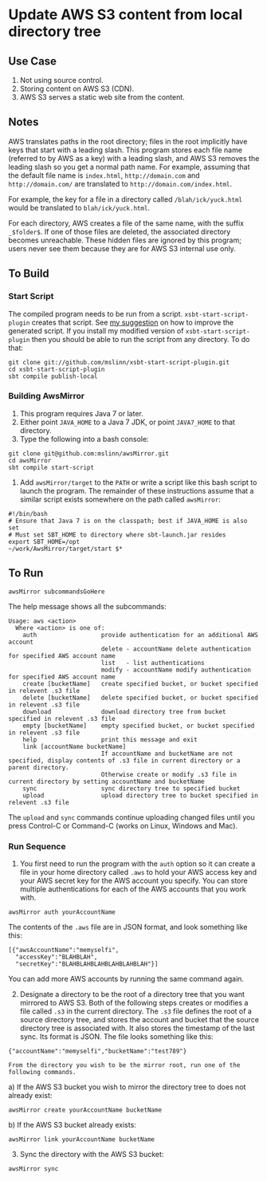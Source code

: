 # Update AWS S3 content from local directory tree #

## Use Case ##
 1. Not using source control.
 2. Storing content on AWS S3 (CDN).
 3. AWS S3 serves a static web site from the content.

## Notes ##
AWS translates paths in the root directory; files in the root implicitly have keys that start with a leading slash.
This program stores each file name (referred to by AWS as a key) with a leading slash, and AWS S3 removes the leading
slash so you get a normal path name.
For example, assuming that the default file name is `index.html`,
`http://domain.com` and `http://domain.com/` are translated to `http://domain.com/index.html`.

For example, the key for a file in a directory called `/blah/ick/yuck.html` would be translated to `blah/ick/yuck.html`.

For each directory, AWS creates a file of the same name, with the suffix `_$folder$`.
If one of those files are deleted, the associated directory becomes unreachable.
These hidden files are ignored by this program; users never see them because they are for AWS S3 internal use only.

## To Build ##

### Start Script ###

The compiled program needs to be run from a script. `xsbt-start-script-plugin` creates that script.
See [my suggestion](https://github.com/typesafehub/xsbt-start-script-plugin/issues/17) on how to improve the generated script.
If you install my modified version of `xsbt-start-script-plugin` then you should be able to run the script from any directory.
To do that:

````
git clone git://github.com/mslinn/xsbt-start-script-plugin.git
cd xsbt-start-script-plugin
sbt compile publish-local
````

### Building AwsMirror ###

 1. This program requires Java 7 or later.
 1. Either point `JAVA_HOME` to a Java 7 JDK, or point `JAVA7_HOME` to that directory.
 1. Type the following into a bash console:
````
git clone git@github.com:mslinn/awsMirror.git
cd awsMirror
sbt compile start-script
````

 1. Add  `awsMirror/target` to the `PATH` or write a script like this bash script to launch the program.
    The remainder of these instructions assume that a similar script exists somewhere on the path called `awsMirror`:
````
#!/bin/bash
# Ensure that Java 7 is on the classpath; best if JAVA_HOME is also set
# Must set SBT_HOME to directory where sbt-launch.jar resides
export SBT_HOME=/opt
~/work/AwsMirror/target/start $*
````

## To Run ##

````
awsMirror subcommandsGoHere
````

The help message shows all the subcommands:

````
Usage: aws <action>
  Where <action> is one of:
    auth                  provide authentication for an additional AWS account
                          delete - accountName delete authentication for specified AWS account name
                          list   - list authentications
                          modify - accountName modify authentication for specified AWS account name
    create [bucketName]   create specified bucket, or bucket specified in relevent .s3 file
    delete [bucketName]   delete specified bucket, or bucket specified in relevent .s3 file
    download              download directory tree from bucket specified in relevent .s3 file
    empty [bucketName]    empty specified bucket, or bucket specified in relevent .s3 file
    help                  print this message and exit
    link [accountName bucketName]
                          If accountName and bucketName are not specified, display contents of .s3 file in current directory or a parent directory.
                          Otherwise create or modify .s3 file in current directory by setting accountName and bucketName
    sync                  sync directory tree to specified bucket
    upload                upload directory tree to bucket specified in relevent .s3 file
````

The `upload` and `sync` commands continue uploading changed files until you press Control-C or Command-C
(works on Linux, Windows and Mac).

### Run Sequence ###

 1. You first need to run the program with the `auth` option so it can create a file in your home directory called `.aws` to
hold your AWS access key and your AWS secret key for the AWS account you specify.
You can store multiple authentications for each of the AWS accounts that you work with.
````
awsMirror auth yourAccountName
````
The contents of the `.aws` file are in JSON format, and look something like this:
````
[{"awsAccountName":"memyselfi",
  "accessKey":"BLAHBLAH",
  "secretKey":"BLAHBLAHBLAHBLAHBLAHBLAH"}]
````
You can add more AWS accounts by running the same command again.

 2. Designate a directory to be the root of a directory tree that you want mirrored to AWS S3.
    Both of the following steps creates or modifies a file called `.s3` in the current directory.
    The `.s3` file defines the root of a source directory tree, and stores the account and bucket that the source directory
    tree is associated with. It also stores the timestamp of the last sync. Its format is JSON.
    The file looks something like this:
````
{"accountName":"memyselfi","bucketName":"test789"}
````
    From the directory you wish to be the mirror root, run one of the following commands.

  a) If the AWS S3 bucket you wish to mirror the directory tree to does not already exist:
````
awsMirror create yourAccountName bucketName
````

  b) If the AWS S3 bucket already exists:
````
awsMirror link yourAccountName bucketName
````

 3. Sync the directory with the AWS S3 bucket:
````
awsMirror sync
````
